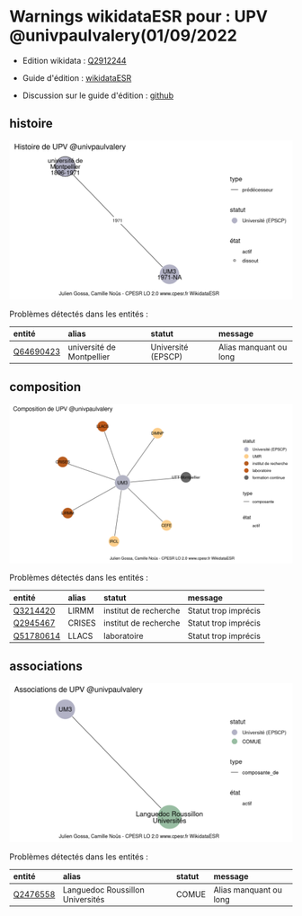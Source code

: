 Warnings wikidataESR pour : UPV @univpaulvalery(01/09/2022
================

- Edition wikidata : [Q2912244](https://www.wikidata.org/wiki/Q2912244)
- Guide d'édition : [wikidataESR](https://github.com/cpesr/wikidataESR/)

- Discussion sur le guide d'édition : [github](https://github.com/cpesr/wikidataESR/issues)



## histoire 

![Graphique non généré](Q2912244-histoire.png) 

Problèmes détectés dans les entités :

|entité                                               |alias                     |statut             |message                |
|:----------------------------------------------------|:-------------------------|:------------------|:----------------------|
|[Q64690423](https://www.wikidata.org/wiki/Q64690423) |université de Montpellier |Université (EPSCP) |Alias manquant ou long |

 



## composition 

![Graphique non généré](Q2912244-composition.png) 

Problèmes détectés dans les entités :

|entité                                               |alias  |statut                |message              |
|:----------------------------------------------------|:------|:---------------------|:--------------------|
|[Q3214420](https://www.wikidata.org/wiki/Q3214420)   |LIRMM  |institut de recherche |Statut trop imprécis |
|[Q2945467](https://www.wikidata.org/wiki/Q2945467)   |CRISES |institut de recherche |Statut trop imprécis |
|[Q51780614](https://www.wikidata.org/wiki/Q51780614) |LLACS  |laboratoire           |Statut trop imprécis |

 



## associations 

![Graphique non généré](Q2912244-associations.png) 

Problèmes détectés dans les entités :

|entité                                             |alias                            |statut |message                |
|:--------------------------------------------------|:--------------------------------|:------|:----------------------|
|[Q2476558](https://www.wikidata.org/wiki/Q2476558) |Languedoc Roussillon Universités |COMUE  |Alias manquant ou long |

 


